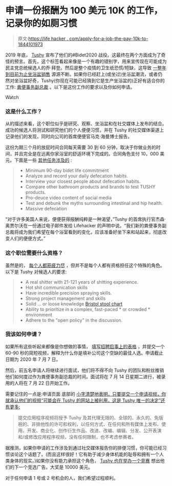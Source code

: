 # 申请一份报酬为 100 美元 10K 的工作，记录你的如厕习惯

> 原文:[https://life hacker . com/apply-for-a-job-the-pay-10k-to-1844101973](https://lifehacker.com/apply-for-a-job-that-pays-10k-to-keep-track-of-your-to-1844101973)

2019 年底， [Tushy](https://hellotushy.com/) 宣布了他们的#Bidet2020 战役。这最终在两个方面成为了奇怪的预言。首先，这个标签看起来像是一个有趣的错别字，用来宣传现在可能成为民主党总统候选人的乔·拜登。然后是整个疫情的卫生纸恐慌/短缺，这导致 [一整年到目前为止坐浴盆销售](https://www.businessinsider.com/coronavirus-bidet-sales-increase-panic-toilet-paper-shortages-brondell-tushy-2020-3) 源源不断。如果你已经赶上(或坐过)坐浴盆潮流，或者仍然对坐浴盆好奇，Tushy(你现在可能已经猜到它是生产坐浴盆的)正好有适合你的工作: [粪便事务副总裁](https://hellotushy.com/pages/bidet-2020-job-posting) 。以下是这份工作的要求以及你如何申请。

Watch

### 这是什么工作？

从的描述来看，这个职位似乎是研究、观察、坐浴盆和在社交媒体上发布的结合。成功的候选人将测试和研究他们的个人便便习惯，并在 Tushy 的社交媒体渠道上记录他们的发现，同时向公司的首席便便官马克·海曼博士报告。

这份为期三个月的放屁时间合同每天需要 30 到 60 分钟，取决于你做业务的时间，并且完全是在远离你家浴室的舒适环境下完成的。合同角色支付 10，000 美元。下面是一些 [其他任务涉及的](https://hellotushy.com/pages/bidet-2020-job-posting) :

> *   Minimum 90-day bidet life commitment
> *   Analyze and record your daily defecation habits.
> *   Interview your closest people about defecation habits.
> *   Compare other bathroom products and brands to test TUSHY products.
> *   Pro-deuce video content of social media
> *   Test and debunk the myths surrounding intestinal and hip health.
> *   Massive defecation

“对于许多美国人来说，便便获得报酬纯粹是一种渴望，”Tushy 的首席执行官杰森·奥贾尔沃在一份通过电子邮件发给 Lifehacker 的声明中说。“我们新的粪便事务副总裁将成为我们希望在每个浴室看到的变化，应该准备好坐下来和站起来，彻底改变人们的便便方式。”

### 这个职位需要什么资格？

虽然是的， [每个人都筋疲力尽](https://www.amazon.com/Everyone-Turtleback-School-Library-Binding/dp/0613685725?asc_campaign=InlineText&asc_refurl=https://lifehacker.com/apply-for-a-job-that-pays-10k-to-keep-track-of-your-to-1844101973&asc_source=&tag=kinjalifehackerlink-20) ，但并不是每个人都有资格担任这个特殊的角色。以下是 Tushy 对候选人的要求:

> *   A real shitter with 21-121 years of shitting experience.
> *   Hot shit communication skills
> *   Have incredible precision spraying skills.
> *   Strong project management and skills
> *   Solid … or loose knowledge [Bristol stool chart](https://lifehacker.com/what-does-the-shape-and-color-of-my-poop-mean-1535648433)
> *   Ability to prioritize in a complex, fast-paced * or crowded * environment
> *   Adhere to the "open policy" in the discussion.

### 我该如何申请？

如果所有这些听起来都像是你想做的事情， [填写招聘启事上的表格](https://hellotushy.com/pages/bidet-2020-job-posting) ，并提交一个 60-90 秒的简短视频，解释为什么你是填补公司这个空缺的最佳人选。申请截止日期为 2020 年 7 月 7 日。

然后，前五名申请人将继续进行面试，他们将不得不向 Tushy 的团队和粉丝推销他们如何度过作为粪便事务副总裁的时间。面试将在 7 月 14 日星期二进行，被录用的人将在 7 月 22 日开始工作。

需要记住的一点是:申请页面 底部的 [小字清楚地表明，只要提交一个申请视频，你就承认他们的视频“可能会在 Tushy 的网站上被利用，这是 Tushy 唯一的决定”还有更多:](https://hellotushy.com/pages/bidet-2020-job-posting)

> 提交应用程序视频将授予 Tushy 及其代理无限的、全球的、永久的、免版税的、非排他性的许可和权利，以任何方式、在任何和所有媒体上发布、使用、开发、商业化、创作衍生作品、改进、改编、编辑、分发、公开表演和/或修改应用程序视频，没有任何限制，也不考虑参赛者。

据推测，如果你申请的工作涉及到通过社交媒体报告你的排便习惯，你可能已经习惯谈论这个话题了。(而且这样很好！它有助于减少身体机能的耻辱和拥有一个人类身体的现实。)如果你没有能力承担这个角色， [Tushy 也在举办一个竞赛](https://hellotushy.com/pages/bidet-2020-ad-hole-contest) 想出他们的下一个竞选广告。大奖是 10000 美元。

对于任何申请 1 号或 2 号机会的人，我们希望过程顺利。
